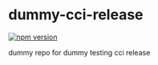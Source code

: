 # dummy-cci-release

[![npm version](https://img.shields.io/badge/%40nui%2Fdummy--cci--release-12.1.0-blue.svg)](https://artifactory.corp.adobe.com/artifactory/npm-nui-release/@nui/dummy-cci-release/-/@nui/dummy-cci-release-12.1.0.tgz)


dummy repo for dummy testing cci release